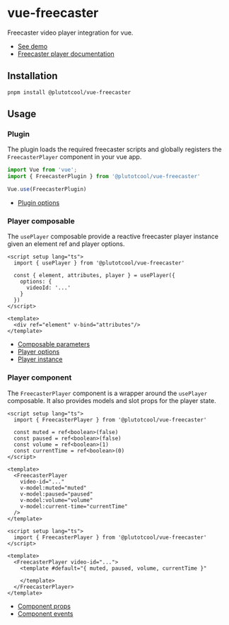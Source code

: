 # vue-freecaster

Freecaster video player integration for vue.

- [See demo](https://plutotcool.github.io/vue-freecaster)
- [Freecaster player documentation](https://docs.freecaster.com/player/index.html)

## Installation

```shell
pnpm install @plutotcool/vue-freecaster
```

## Usage

### Plugin

The plugin loads the required freecaster scripts and globally
registers the `FreecasterPlayer` component in your vue app.

```typescript
import Vue from 'vue';
import { FreecasterPlugin } from '@plutotcool/vue-freecaster'

Vue.use(FreecasterPlugin)
```

- [Plugin options](src/plugin.ts#L7-L21)

### Player composable

The `usePlayer` composable provide a reactive freecaster player instance given
an element ref and player options.

```vue
<script setup lang="ts">
  import { usePlayer } from '@plutotcool/vue-freecaster'

  const { element, attributes, player } = usePlayer({
    options: {
      videoId: '...'
    }
  })
</script>

<template>
  <div ref="element" v-bind="attributes"/>
</template>
```

- [Composable parameters](src/composables/player.ts#82-L119)
- [Player options](src/types/Player.ts#L164-L356)
- [Player instance](src/types/Player.ts#L1-L78)

### Player component

The `FreecasterPlayer` component is a wrapper around the `usePlayer` composable.
It also provides models and slot props for the player state.

```vue
<script setup lang="ts">
  import { FreecasterPlayer } from '@plutotcool/vue-freecaster'

  const muted = ref<boolean>(false)
  const paused = ref<boolean>(false)
  const volume = ref<boolean>(1)
  const currentTime = ref<boolean>(0)
</script>

<template>
  <FreecasterPlayer
    video-id="..."
    v-model:muted="muted"
    v-model:paused="paused"
    v-model:volume="volume"
    v-model:current-time="currentTime"
  />
</template>
```

```vue
<script setup lang="ts">
  import { FreecasterPlayer } from '@plutotcool/vue-freecaster'
</script>

<template>
  <FreecasterPlayer video-id="...">
    <template #default="{ muted, paused, volume, currentTime }"

    </template>
  </FreecasterPlayer>
</template>
```

- [Component props](src/components/FreecasterPlayer.ts#L6-L10)
- [Component events](src/components/FreecasterPlayer.ts#L13-L19)
